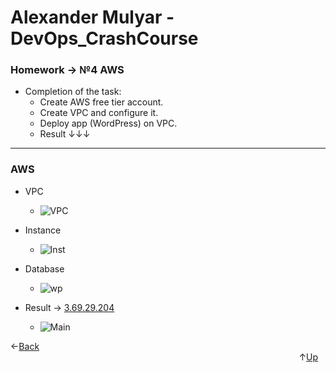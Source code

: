 # Alexander Mulyar - DevOps_CrashCourse 
   <h3>Homework -> №4 AWS</h3>

- Completion of the task:
   - Create AWS free tier account.
   - Create VPC and configure it.
   - Deploy app (WordPress) on VPC.
   - Result ↓↓↓ 
____
<h3>AWS</h3>

- VPC
   - ![VPC](https://user-images.githubusercontent.com/82367885/140421743-735631a5-4d61-4194-8b2b-3f6644299f2f.png)

- Instance
   - ![Inst](https://user-images.githubusercontent.com/82367885/140421968-181c2ba0-8d68-49d3-9806-af14292c7aa7.png)

- Database
   - ![wp](https://user-images.githubusercontent.com/82367885/140422101-c3040388-2444-4020-947d-d9dbc7342129.png)

- Result -> [3.69.29.204](http://3.69.29.204/)
   - ![Main](https://user-images.githubusercontent.com/82367885/140422195-171e82ac-49a2-404e-a9a3-aa299f1b3396.png)


 ←[Back](https://github.com/AlexanderMulyar/DevOps_CrashCourse)⠀⠀⠀⠀⠀⠀⠀⠀⠀⠀⠀⠀⠀⠀⠀⠀⠀⠀⠀⠀⠀⠀⠀⠀⠀⠀⠀⠀⠀⠀⠀⠀⠀⠀⠀⠀⠀⠀⠀⠀⠀⠀⠀⠀⠀⠀⠀⠀⠀⠀⠀⠀⠀⠀⠀⠀⠀⠀⠀⠀⠀⠀⠀⠀⠀⠀⠀⠀⠀⠀⠀⠀⠀⠀⠀⠀⠀⠀⠀⠀⠀⠀⠀⠀⠀⠀⠀⠀⠀↑[Up]()
